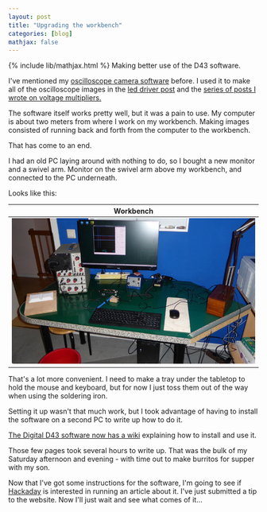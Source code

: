 ```yaml
---
layout: post
title: "Upgrading the workbench"
categories: [blog]
mathjax: false
---
```

{% include lib/mathjax.html %}
Making better use of the D43 software.

I've mentioned my [oscilloscope camera software](https://github.com/JosephEoff/D43) before.  I used it to make all of the oscilloscope images in the [led driver post](https://josepheoff.github.io/posts/leddriver) and the [series of posts I wrote on voltage multipliers.](https://josepheoff.github.io/posts/diode-capacitors-volts)

The software itself works pretty well, but it was a pain to use.  My computer is about two meters from where I work on my workbench.  Making images consisted of running back and forth from the computer to the workbench.

That has come to an end.

I had an old PC laying around with nothing to do, so I bought a new monitor and a swivel arm.  Monitor on the swivel arm above my workbench, and connected to the PC underneath.

Looks like this:

|Workbench|
|---------------------|
|![Workbench](/assets/workbench/workbench.jpg)|

That's a lot more convenient.  I need to make a tray under the tabletop to hold the mouse and keyboard, but for now I just toss them out of the way when using the soldering iron.

Setting it up wasn't that much work, but I took advantage of having to install the software on a second PC to write up how to do it.

[The Digital D43 software now has a wiki](https://github.com/JosephEoff/D43/wiki) explaining how to install and use it.

Those few pages took several hours to write up.  That was the bulk of my Saturday afternoon and evening - with time out to make burritos for supper with my son.

Now that I've got some instructions for the software, I'm going to see if [Hackaday](https://hackaday.com/) is interested in running an article about it.  I've just submitted a tip to the website.  Now I'll just wait and see what comes of it...

